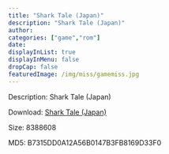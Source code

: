 ```yaml
---
title: "Shark Tale (Japan)"
description: "Shark Tale (Japan)"
author: 
categories: ["game","rom"]
date: 
displayInList: true
displayInMenu: false
dropCap: false
featuredImage: /img/miss/gamemiss.jpg
---
```


Description: Shark Tale (Japan)

Download: <a style="text-decoration:underline;" href="https://mega.nz/#!vLZAFYzA!q4cwDrkJ1tdegP5HU4L5appmWehvbG-pTqvcTFgxLrU" target = "_blank" rel = "nofollow" > Shark Tale (Japan)</a>

Size: 8388608

MD5: B7315DD0A12A56B0147B3FB8169D33F0

